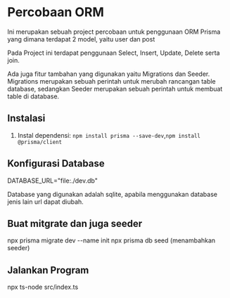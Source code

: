 # Percobaan ORM

Ini merupakan sebuah project percobaan untuk penggunaan ORM Prisma yang dimana terdapat 2 model, yaitu user dan post

Pada Project ini terdapat penggunaan Select, Insert, Update, Delete serta join.

Ada juga fitur tambahan yang digunakan yaitu Migrations dan Seeder. Migrations merupakan sebuah perintah untuk merubah rancangan table database, sedangkan Seeder merupakan sebuah perintah untuk membuat table di database.


## Instalasi

1.  Instal dependensi: `npm install prisma --save-dev`,`npm install @prisma/client`


## Konfigurasi Database
DATABASE_URL="file:./dev.db"

Database yang digunakan adalah sqlite, apabila menggunakan database jenis lain url dapat diubah.

## Buat mitgrate dan juga seeder 
npx prisma migrate dev --name init
npx prisma db seed (menambahkan seeder)



## Jalankan Program
npx ts-node src/index.ts

